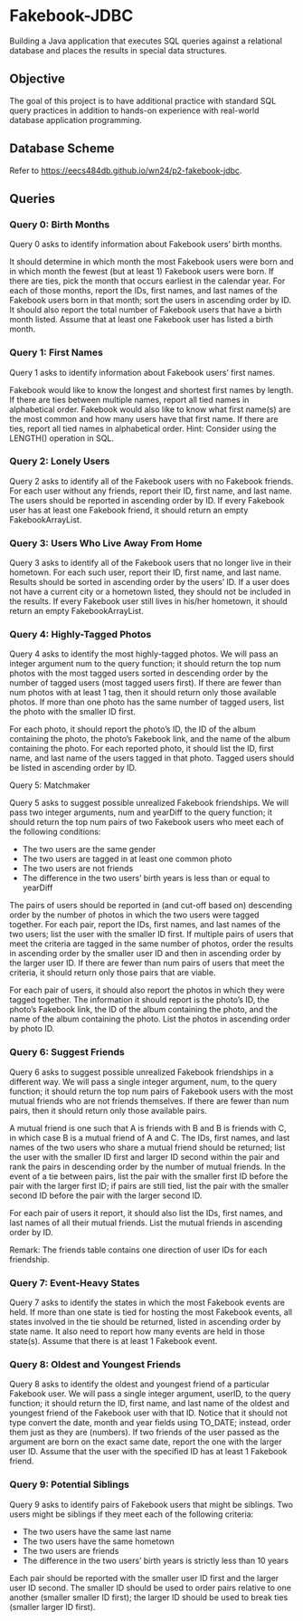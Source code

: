 # Fakebook-JDBC
Building a Java application that executes SQL queries against a relational database and places the results in special data structures.

## Objective
The goal of this project is to have additional practice with standard SQL query practices in addition to hands-on experience with real-world database application programming.

## Database Scheme
Refer to https://eecs484db.github.io/wn24/p2-fakebook-jdbc.

## Queries
### Query 0: Birth Months
Query 0 asks to identify information about Fakebook users’ birth months.

It should determine in which month the most Fakebook users were born and in which month the fewest (but at least 1) Fakebook users were born. If there are ties, pick the month that occurs earliest in the calendar year. For each of those months, report the IDs, first names, and last names of the Fakebook users born in that month; sort the users in ascending order by ID. It should also report the total number of Fakebook users that have a birth month listed. Assume that at least one Fakebook user has listed a birth month.

### Query 1: First Names

Query 1 asks to identify information about Fakebook users’ first names.

Fakebook would like to know the longest and shortest first names by length. If there are ties between multiple names, report all tied names in alphabetical order.
Fakebook would also like to know what first name(s) are the most common and how many users have that first name. If there are ties, report all tied names in alphabetical order.
Hint: Consider using the LENGTH() operation in SQL.

### Query 2: Lonely Users

Query 2 asks to identify all of the Fakebook users with no Fakebook friends. For each user without any friends, report their ID, first name, and last name. The users should be reported in ascending order by ID. If every Fakebook user has at least one Fakebook friend, it should return an empty FakebookArrayList.

### Query 3: Users Who Live Away From Home

Query 3 asks to identify all of the Fakebook users that no longer live in their hometown. For each such user, report their ID, first name, and last name. Results should be sorted in ascending order by the users’ ID. If a user does not have a current city or a hometown listed, they should not be included in the results. If every Fakebook user still lives in his/her hometown, it should return an empty FakebookArrayList.

### Query 4: Highly-Tagged Photos

Query 4 asks to identify the most highly-tagged photos. We will pass an integer argument num to the query function; it should return the top num photos with the most tagged users sorted in descending order by the number of tagged users (most tagged users first). If there are fewer than num photos with at least 1 tag, then it should return only those available photos. If more than one photo has the same number of tagged users, list the photo with the smaller ID first.

For each photo, it should report the photo’s ID, the ID of the album containing the photo, the photo’s Fakebook link, and the name of the album containing the photo. For each reported photo, it should list the ID, first name, and last name of the users tagged in that photo. Tagged users should be listed in ascending order by ID.

Query 5: Matchmaker

Query 5 asks to suggest possible unrealized Fakebook friendships. We will pass two integer arguments, num and yearDiff to the query function; it should return the top num pairs of two Fakebook users who meet each of the following conditions:

* The two users are the same gender
* The two users are tagged in at least one common photo
* The two users are not friends
* The difference in the two users’ birth years is less than or equal to yearDiff
  
The pairs of users should be reported in (and cut-off based on) descending order by the number of photos in which the two users were tagged together. For each pair, report the IDs, first names, and last names of the two users; list the user with the smaller ID first. If multiple pairs of users that meet the criteria are tagged in the same number of photos, order the results in ascending order by the smaller user ID and then in ascending order by the larger user ID. If there are fewer than num pairs of users that meet the criteria, it should return only those pairs that are viable.

For each pair of users, it should also report the photos in which they were tagged together. The information it should report is the photo’s ID, the photo’s Fakebook link, the ID of the album containing the photo, and the name of the album containing the photo. List the photos in ascending order by photo ID.

### Query 6: Suggest Friends

Query 6 asks  to suggest possible unrealized Fakebook friendships in a different way. We will pass a single integer argument, num, to the query function; it should return the top num pairs of Fakebook users with the most mutual friends who are not friends themselves. If there are fewer than num pairs, then it should return only those available pairs.

A mutual friend is one such that A is friends with B and B is friends with C, in which case B is a mutual friend of A and C. The IDs, first names, and last names of the two users who share a mutual friend should be returned; list the user with the smaller ID first and larger ID second within the pair and rank the pairs in descending order by the number of mutual friends. In the event of a tie between pairs, list the pair with the smaller first ID before the pair with the larger first ID; if pairs are still tied, list the pair with the smaller second ID before the pair with the larger second ID.

For each pair of users it report, it should also list the IDs, first names, and last names of all their mutual friends. List the mutual friends in ascending order by ID.

Remark: The friends table contains one direction of user IDs for each friendship.

### Query 7: Event-Heavy States

Query 7 asks to identify the states in which the most Fakebook events are held. If more than one state is tied for hosting the most Fakebook events, all states involved in the tie should be returned, listed in ascending order by state name. It also need to report how many events are held in those state(s). Assume that there is at least 1 Fakebook event.

### Query 8: Oldest and Youngest Friends

Query 8 asks  to identify the oldest and youngest friend of a particular Fakebook user. We will pass a single integer argument, userID, to the query function; it should return the ID, first name, and last name of the oldest and youngest friend of the Fakebook user with that ID. Notice that it should not type convert the date, month and year fields using TO_DATE; instead, order them just as they are (numbers). If two friends of the user passed as the argument are born on the exact same date, report the one with the larger user ID. Assume that the user with the specified ID has at least 1 Fakebook friend.

### Query 9: Potential Siblings

Query 9 asks to identify pairs of Fakebook users that might be siblings. Two users might be siblings if they meet each of the following criteria:

* The two users have the same last name
* The two users have the same hometown
* The two users are friends
* The difference in the two users’ birth years is strictly less than 10 years

Each pair should be reported with the smaller user ID first and the larger user ID second. The smaller ID should be used to order pairs relative to one another (smaller smaller ID first); the larger ID should be used to break ties (smaller larger ID first).
